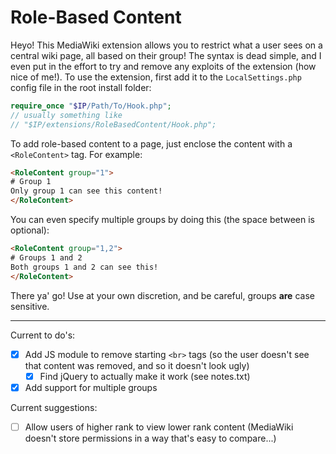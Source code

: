 # Role-Based Content
Heyo! This MediaWiki extension allows you to restrict what a user sees on a central wiki page, all based on their group! The syntax is dead simple, and I even put in the effort to try and remove any exploits of the extension (how nice of me!). To use the extension, first add it to the `LocalSettings.php` config file in the root install folder:
```php
require_once "$IP/Path/To/Hook.php";
// usually something like
// "$IP/extensions/RoleBasedContent/Hook.php";
```

To add role-based content to a page, just enclose the content with a `<RoleContent>` tag. For example:
```html
<RoleContent group="1">
# Group 1
Only group 1 can see this content!
</RoleContent>
```

You can even specify multiple groups by doing this (the space between is optional):
```html
<RoleContent group="1,2">
# Groups 1 and 2
Both groups 1 and 2 can see this!
</RoleContent>
```

There ya' go! Use at your own discretion, and be careful, groups **are** case sensitive.

---
Current to do's:
- [x] Add JS module to remove starting `<br>` tags (so the user doesn't see that content was removed, and so it doesn't look ugly)
  - [x] Find jQuery to actually make it work (see notes.txt)
- [x] Add support for multiple groups

Current suggestions:
- [ ] Allow users of higher rank to view lower rank content (MediaWiki doesn't store permissions in a way that's easy to compare...)

